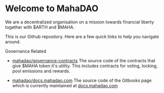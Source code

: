 # Welcome to MahaDAO

We are a decentralized organisation on a mission towards financial liberty together with $ARTH and $MAHA.

This is our Github repository. Here are a few quick links to help you navigate around.

Governance Related

- [mahadao/governance-contracts](https://github.com/MahaDAO/governance-contracts) The source code of the contracts that give $MAHA token it's utility. This includes contracts for voting, locking, pool emissions and rewards.

- [mahadao/docs.mahadao.com](https://github.com/MahaDAO/docs.mahadao.com) The source code of the Gitbooks page which is currently maintained at [docs.mahadao.com](https://docs.mahadao.com/)
